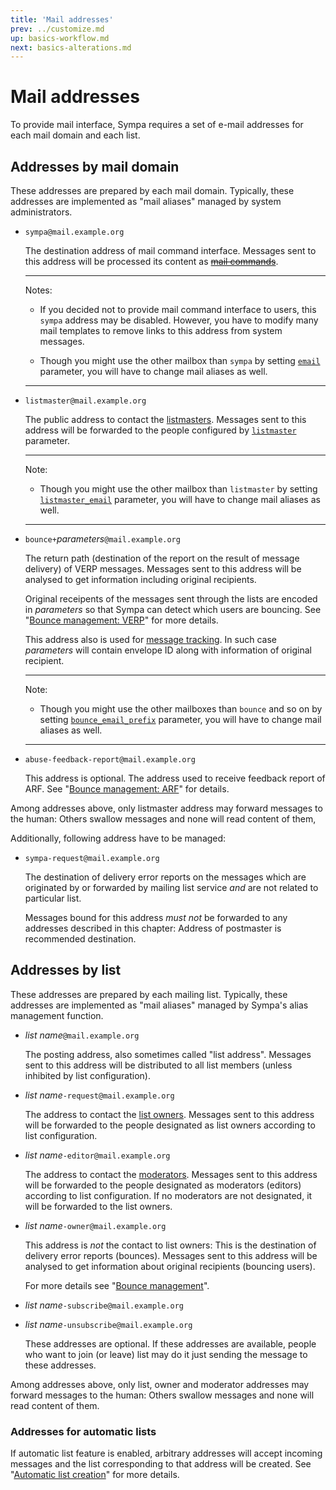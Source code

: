 ```yaml
---
title: 'Mail addresses'
prev: ../customize.md
up: basics-workflow.md
next: basics-alterations.md
---
```


Mail addresses
==============

To provide mail interface, Sympa requires a set of e-mail addresses for each
mail domain and each list.

Addresses by mail domain
------------------------

These addresses are prepared by each mail domain.
Typically, these addresses are implemented as "mail aliases" managed by
system administrators.

  * `sympa@mail.example.org`

    The destination address of mail command interface.  Messages sent to this
    address will be processed its content as
    ~~[mail commands](../mail-commands.md)~~.

    ----
    Notes:

      * If you decided not to provide mail command interface to users, this
        `sympa` address may be disabled.
        However, you have to modify many mail templates to remove links to
        this address from system messages.

      * Though you might use the other mailbox than `sympa` by setting
        [`email`](/gpldoc/man/sympa_config.5.html#email) parameter, you will have to
        change mail aliases as well.

    ----

  * `listmaster@mail.example.org`

    The public address to contact the [listmasters](basics-roles.md).  Messages
    sent to this address will be forwarded to the people configured by
    [`listmaster`](/gpldoc/man/sympa_config.5.html#listmaster) parameter.
    
    ----
    Note:
    
      * Though you might use the other mailbox than `listmaster` by setting
        [`listmaster_email`](/gpldoc/man/sympa_config.5.html#listmaster_email)
        parameter, you will have to change mail aliases as well.
    
    ----

  * `bounce+`*parameters*`@mail.example.org`

    The return path (destination of the report on the result of message
    delivery) of VERP messages.  Messages sent to this address will be analysed
    to get information including original recipients.

    Original receipents of the messages sent through the lists are encoded in
    *parameters* so that Sympa can detect which users are bouncing.  See
    "[Bounce management: VERP](bounce-management.md#verp)" for more details.

    This address also is used for [message tracking](message-tracking.md). In
    such case *parameters* will contain envelope ID along with information of
    original recipient.
    
    ----
    Note:
    
      * Though you might use the other mailboxes than `bounce` and so on by
        setting
        [`bounce_email_prefix`](/gpldoc/man/sympa_config.5.html#bounce_email_prefix)
        parameter, you will have to change mail aliases as well.
    
    ----

  * `abuse-feedback-report@mail.example.org`

    This address is optional. The address used to receive feedback report of
    ARF.  See "[Bounce management: ARF](bounce-management.md#arf)" for details.

Among addresses above, only listmaster address may forward messages to the
human: Others swallow messages and none will read content of them,

Additionally, following address have to be managed:

  * `sympa-request@mail.example.org`

    The destination of delivery error reports on the messages which are
    originated by or forwarded by mailing list service _and_ are not related
    to particular list.

    Messages bound for this address _must not_ be forwarded to any addresses
    described in this chapter:
    Address of postmaster is recommended destination.

Addresses by list
-----------------

These addresses are prepared by each mailing list.
Typically, these addresses are implemented as "mail aliases" managed by
Sympa's alias management function.

  * *list name*`@mail.example.org`

    The posting address, also sometimes called "list address".  Messages
    sent to this address will be distributed to all list members (unless
    inhibited by list configuration).

  * *list name*`-request@mail.example.org`

    The address to contact the [list owners](basics-roles.md).  Messages sent
    to this address will be forwarded to the people designated as list owners
    according to list configuration.

  * *list name*`-editor@mail.example.org`

    The address to contact the [moderators](basics-roles.md).  Messages sent
    to this address will be forwarded to the people designated as moderators
    (editors) according to list configuration.  If no moderators are not
    designated, it will be forwarded to the list owners.

  * *list name*`-owner@mail.example.org`

    This address is _not_ the contact to list owners: This is the destination
    of delivery error reports (bounces).  Messages sent to this address will
    be analysed to get information about original recipients (bouncing users).

    For more details see "[Bounce management](bounce-management.md)".

  * *list name*`-subscribe@mail.example.org`

  * *list name*`-unsubscribe@mail.example.org`

    These addresses are optional.  If these addresses are available, people who
    want to join (or leave) list may do it just sending the message to these
    addresses.

Among addresses above, only list, owner and moderator addresses may forward
messages to the human: Others swallow messages and none will read content of
them.

### Addresses for automatic lists

If automatic list feature is enabled, arbitrary addresses will accept incoming
messages and the list corresponding to that address will be created.  See
"[Automatic list creation](automatic-lists.md)" for more details.
